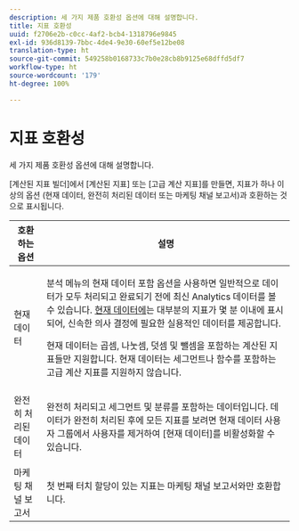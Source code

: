 ```yaml
---
description: 세 가지 제품 호환성 옵션에 대해 설명합니다.
title: 지표 호환성
uuid: f2706e2b-c0cc-4af2-bcb4-1318796e9845
exl-id: 936d8139-7bbc-4de4-9e30-60ef5e12be08
translation-type: ht
source-git-commit: 549258b0168733c7b0e28cb8b9125e68dffd5df7
workflow-type: ht
source-wordcount: '179'
ht-degree: 100%

---
```


# 지표 호환성

세 가지 제품 호환성 옵션에 대해 설명합니다.

[계산된 지표 빌더]에서 [계산된 지표] 또는 [고급 계산 지표]를 만들면, 지표가 하나 이상의 옵션 (현재 데이터, 완전히 처리된 데이터 또는 마케팅 채널 보고서)과 호환하는 것으로 표시됩니다.

<table id="table_DF7F6D55467B4B76AC34026465D44F7A"> 
 <thead> 
  <tr> 
   <th colname="col1" class="entry"> 호환하는 옵션 </th> 
   <th colname="col2" class="entry"> 설명 </th> 
  </tr>
 </thead>
 <tbody> 
  <tr> 
   <td colname="col1"> 현재 데이터 </td> 
   <td colname="col2"> <p>분석 메뉴의 현재 데이터 포함 옵션을 사용하면 일반적으로 데이터가 모두 처리되고 완료되기 전에 최신 Analytics 데이터를 볼 수 있습니다. <a href="https://docs.adobe.com/content/help/ko-KR/analytics/analyze/reports-analytics/current-data.html"  > 현재 데이터에</a>는 대부분의 지표가 몇 분 이내에 표시되어, 신속한 의사 결정에 필요한 실용적인 데이터를 제공합니다. </p> <p>현재 데이터는 곱셈, 나눗셈, 덧셈 및 뺄셈을 포함하는 계산된 지표들만 지원합니다. 현재 데이터는 세그먼트나 함수를 포함하는 고급 계산 지표를 지원하지 않습니다. </p> </td> 
  </tr> 
  <tr> 
   <td colname="col1"> 완전히 처리된 데이터 </td> 
   <td colname="col2"> <p>완전히 처리되고 세그먼트 및 분류를 포함하는 데이터입니다. 데이터가 완전히 처리된 후에 모든 지표를 보려면 현재 데이터 사용자 그룹에서 사용자를 제거하여 [현재 데이터]를 비활성화할 수 있습니다. </p> </td> 
  </tr> 
  <tr> 
   <td colname="col1"> 마케팅 채널 보고서 </td> 
   <td colname="col2"> <p>첫 번째 터치 할당이 있는 지표는 마케팅 채널 보고서와만 호환합니다. </p> </td> 
  </tr> 
 </tbody> 
</table>
